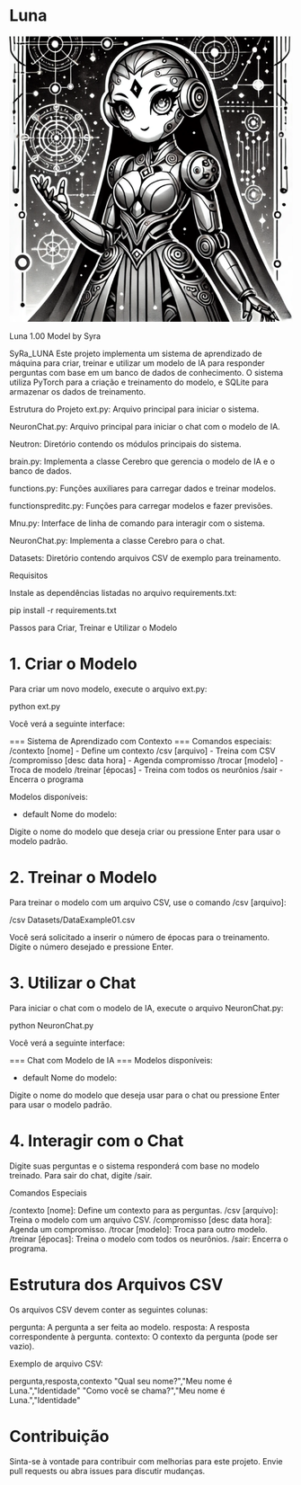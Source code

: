 # Luna

![Luna](img/Luna.png)
 
Luna 1.00 Model by Syra


SyRa_LUNA
Este projeto implementa um sistema de aprendizado de máquina para criar, treinar e utilizar um modelo de IA para responder perguntas com base em um banco de dados de conhecimento. O sistema utiliza PyTorch para a criação e treinamento do modelo, e SQLite para armazenar os dados de treinamento.

Estrutura do Projeto
ext.py: Arquivo principal para iniciar o sistema.

NeuronChat.py: Arquivo principal para iniciar o chat com o modelo de IA.

Neutron: Diretório contendo os módulos principais do sistema.

brain.py: Implementa a classe Cerebro que gerencia o modelo de IA e o banco de dados.

functions.py: Funções auxiliares para carregar dados e treinar modelos.

functionspreditc.py: Funções para carregar modelos e fazer previsões.

Mnu.py: Interface de linha de comando para interagir com o sistema.

NeuronChat.py: Implementa a classe Cerebro para o chat.

Datasets: Diretório contendo arquivos CSV de exemplo para treinamento.

Requisitos

Instale as dependências listadas no arquivo requirements.txt:

pip install -r requirements.txt

Passos para Criar, Treinar e Utilizar o Modelo

# 1. Criar o Modelo

Para criar um novo modelo, execute o arquivo ext.py:

python ext.py

Você verá a seguinte interface:

=== Sistema de Aprendizado com Contexto ===
Comandos especiais:
/contexto [nome] - Define um contexto
/csv [arquivo] - Treina com CSV
/compromisso [desc data hora] - Agenda compromisso
/trocar [modelo] - Troca de modelo
/treinar [épocas] - Treina com todos os neurônios
/sair - Encerra o programa

Modelos disponíveis:
 - default
Nome do modelo:

Digite o nome do modelo que deseja criar ou pressione Enter para usar o modelo padrão.

# 2. Treinar o Modelo

Para treinar o modelo com um arquivo CSV, use o comando /csv [arquivo]:

/csv Datasets/DataExample01.csv

Você será solicitado a inserir o número de épocas para o treinamento. Digite o número desejado e pressione Enter.

# 3. Utilizar o Chat

Para iniciar o chat com o modelo de IA, execute o arquivo NeuronChat.py:

python NeuronChat.py

Você verá a seguinte interface:

=== Chat com Modelo de IA ===
Modelos disponíveis:
 - default
Nome do modelo:

Digite o nome do modelo que deseja usar para o chat ou pressione Enter para usar o modelo padrão.

# 4. Interagir com o Chat
Digite suas perguntas e o sistema responderá com base no modelo treinado. Para sair do chat, digite /sair.


Comandos Especiais

/contexto [nome]: Define um contexto para as perguntas.
/csv [arquivo]: Treina o modelo com um arquivo CSV.
/compromisso [desc data hora]: Agenda um compromisso.
/trocar [modelo]: Troca para outro modelo.
/treinar [épocas]: Treina o modelo com todos os neurônios.
/sair: Encerra o programa.

# Estrutura dos Arquivos CSV

Os arquivos CSV devem conter as seguintes colunas:

pergunta: A pergunta a ser feita ao modelo.
resposta: A resposta correspondente à pergunta.
contexto: O contexto da pergunta (pode ser vazio).

Exemplo de arquivo CSV:

pergunta,resposta,contexto
"Qual seu nome?","Meu nome é Luna.","Identidade"
"Como você se chama?","Meu nome é Luna.","Identidade"

# Contribuição
Sinta-se à vontade para contribuir com melhorias para este projeto. Envie pull requests ou abra issues para discutir mudanças.
